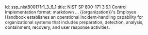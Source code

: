 id: ssp_nist800171r1_3_6_1
title: NIST SP 800-171 3.6.1 Control Implementation
format: markdown
...
{{organization}}'s Employee Handbook establishes an operational incident-handling capability for organizational systems that includes preparation, detection, analysis, containment, recovery, and user response activities.

